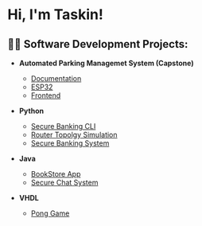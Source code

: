 <h1>Hi, I'm Taskin! </h1>

<h2>👨‍💻 Software Development Projects:</h2>

- <b>Automated Parking Managemet System (Capstone)</b>
  - [Documentation](https://github.com/Automated-Parking-Management-System/aa05-documentation)
  - [ESP32](https://github.com/Automated-Parking-Management-System/parking-lot)
  - [Frontend](https://github.com/Automated-Parking-Management-System/aa05-apms-frontend)

- <b>Python</b>
  - [Secure Banking CLI](https://github.com/navidr08-hub/coe817-secure-banking-system)
  - [Router Topolgy Simulation](https://github.com/navidr08-hub/coe865-route-controller)
  - [Secure Banking System](https://github.com/navidr08-hub/coe817-secure-banking-system)

- <b>Java</b>
  - [BookStore App](https://github.com/navidr08-hub/bookstore-app)
  - [Secure Chat System](https://github.com/navidr08-hub/coe817-secure-chat-system)
 
- <b>VHDL</b>
  - [Pong Game](https://github.com/navidr08-hub/pong-game)
